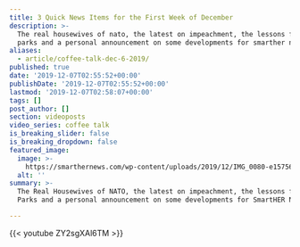 ```yaml
---
title: 3 Quick News Items for the First Week of December
description: >-
  The real housewives of nato, the latest on impeachment, the lessons from rosa
  parks and a personal announcement on some developments for smarther news.
aliases:
  - article/coffee-talk-dec-6-2019/
published: true
date: '2019-12-07T02:55:52+00:00'
publishDate: '2019-12-07T02:55:52+00:00'
lastmod: '2019-12-07T02:58:07+00:00'
tags: []
post_author: []
section: videoposts
video_series: coffee talk
is_breaking_slider: false
is_breaking_dropdown: false
featured_image:
  image: >-
    https://smarthernews.com/wp-content/uploads/2019/12/IMG_0080-e1575687203412.jpg
  alt: ''
summary: >-
  The Real Housewives of NATO, the latest on impeachment, the lessons from Rosa
  Parks and a personal announcement on some developments for SmartHER News.

---
```

{{< youtube ZY2sgXAl6TM >}}